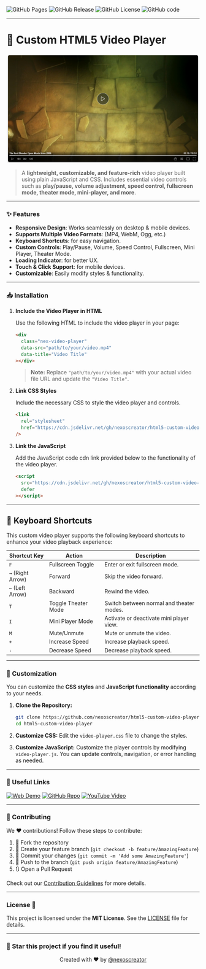 ![GitHub Pages](https://img.shields.io/github/deployments/nexoscreator/html5-custom-video-player/github-pages.svg?style=flat-square&color=cyan)
![GitHub Release](https://img.shields.io/github/v/release/nexoscreator/html5-custom-video-player.svg?style=flat-square&color=cyan)
![GitHub License](https://img.shields.io/github/license/nexoscreator/html5-custom-video-player.svg?style=flat-square&color=cyan)
![GitHub code](https://img.shields.io/github/languages/code-size/nexoscreator/html5-custom-video-player.svg?style=flat-square&color=cyan)

---

# 🎥 Custom HTML5 Video Player

![image](.github/preview.png)

> A **lightweight, customizable, and feature-rich** video player built using plain JavaScript and CSS. Includes essential video controls such as **play/pause, volume adjustment, speed control, fullscreen mode, theater mode, mini-player, and more**.

---

### ✨ Features

- **Responsive Design**: Works seamlessly on desktop & mobile devices.
- **Supports Multiple Video Formats**: (MP4, WebM, Ogg, etc.)
- **Keyboard Shortcuts**: for easy navigation.
- **Custom Controls**: Play/Pause, Volume, Speed Control, Fullscreen, Mini Player, Theater Mode.
- **Loading Indicator**: for better UX.
- **Touch & Click Support**: for mobile devices.
- **Customizable**: Easily modify styles & functionality.

---

### 📥 Installation

1. **Include the Video Player in HTML**

   Use the following HTML to include the video player in your page:

   ```html
   <div
     class="nex-video-player"
     data-src="path/to/your/video.mp4"
     data-title="Video Title"
   ></div>
   ```

   > **Note:** Replace `"path/to/your/video.mp4"` with your actual video file URL and update the `"Video Title"`.

2. **Link CSS Styles**

   Include the necessary CSS to style the video player and controls.

   ```html
   <link
     rel="stylesheet"
     href="https://cdn.jsdelivr.net/gh/nexoscreator/html5-custom-video-player@v0.5.3/video-player.min.css"
   />
   ```

3. **Link the JavaScript**

   Add the JavaScript code cdn link provided below to the functionality of the video player.

   ```html
   <script
     src="https://cdn.jsdelivr.net/gh/nexoscreator/html5-custom-video-player@v0.5.3/video-player.min.js"
     defer
   ></script>
   ```

---

## 🎯 Keyboard Shortcuts

This custom video player supports the following keyboard shortcuts to enhance your video playback experience:

| Shortcut Key      | Action              | Description                              |
| ----------------- | ------------------- | ---------------------------------------- |
| `F`               | Fullscreen Toggle   | Enter or exit fullscreen mode.           |
| `→` (Right Arrow) | Forward             | Skip the video forward.                  |
| `←` (Left Arrow)  | Backward            | Rewind the video.                        |
| `T`               | Toggle Theater Mode | Switch between normal and theater modes. |
| `I`               | Mini Player Mode    | Activate or deactivate mini player view. |
| `M`               | Mute/Unmute         | Mute or unmute the video.                |
| `+`               | Increase Speed      | Increase playback speed.                 |
| `-`               | Decrease Speed      | Decrease playback speed.                 |

---

### 🎨 Customization

You can customize the **CSS styles** and **JavaScript functionality** according to your needs.

1. **Clone the Repository:**

   ```bash
   git clone https://github.com/nexoscreator/html5-custom-video-player.git
   cd html5-custom-video-player
   ```

2. **Customize CSS:**
   Edit the `video-player.css` file to change the styles.

3. **Customize JavaScript:**
   Customize the player controls by modifying `video-player.js`. You can update controls, navigation, or error handling as needed.

---

### 🔗 Useful Links

[![Web Demo](https://img.shields.io/badge/Web-Demo-blue?style=for-the-badge&logo=google-chrome)](https://nexoscreator.github.io/html5-custom-video-player)
[![GitHub Repo](https://img.shields.io/badge/GitHub-Repo-green?style=for-the-badge&logo=github)](https://github.com/nexoscreator/html5-custom-video-player)
[![YouTube Video](https://img.shields.io/badge/YouTube-Video-red?style=for-the-badge&logo=youtube)](https://youtu.be/rMnDe0iEGRs?si=B2viVesOhHYusbBG)

---

### 🤝 Contributing

We ❤️ contributions! Follow these steps to contribute:

1. 🍴 Fork the repository
2. 🌿 Create your feature branch (`git checkout -b feature/AmazingFeature`)
3. 💾 Commit your changes (`git commit -m 'Add some AmazingFeature'`)
4. 🚀 Push to the branch (`git push origin feature/AmazingFeature`)
5. 🔃 Open a Pull Request

Check out our [Contribution Guidelines](CONTRIBUTING.md) for more details.

---

### License 📄

This project is licensed under the **MIT License**. See the [LICENSE](LICENSE) file for details.

---

### 🌟 Star this project if you find it useful!

<p align="center">
  Created with ❤️ by <a href="https://github.com/nexoscreator">@nexoscreator</a>
</p>
